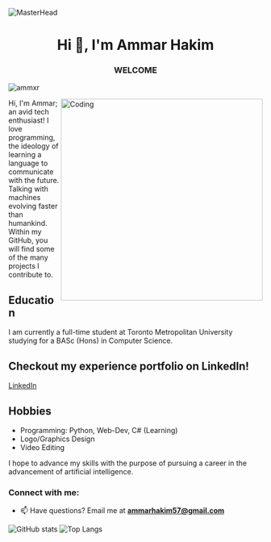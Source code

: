 <!-- Replace the existing MasterHead image link with the updated one -->
![MasterHead](https://i.ibb.co/D10P9xk/github-Banner.png)

<h1 align="center">Hi 👋, I'm Ammar Hakim</h1>
<h3 align="center">WELCOME</h3>

<p align="left"> <img src="https://komarev.com/ghpvc/?username=ammxr&label=Profile%20views&color=819fc9&style=flat-square" alt="ammxr" /> </p>
<img align="right" alt="Coding" width="400" src="https://i.ibb.co/bsXNwwj/mdPic.jpg">

Hi, I'm Ammar; an avid tech enthusiast! I love programming, the ideology of learning a language to communicate with the future. Talking with machines evolving faster than humankind. Within my GitHub, you will find some of the many projects I contribute to.

## Education
I am currently a full-time student at Toronto Metropolitan University studying for a BASc (Hons) in Computer Science.

## Checkout my experience portfolio on LinkedIn!
[LinkedIn](https://www.linkedin.com/in/ammar-hakim-80493a222/)

## Hobbies
- Programming: Python, Web-Dev, C# (Learning)
- Logo/Graphics Design
- Video Editing

I hope to advance my skills with the purpose of pursuing a career in the advancement of artificial intelligence.

### Connect with me:
- 📫 Have questions? Email me at **ammarhakim57@gmail.com**

<!-- Add commit and GitHub grade cards -->
![GitHub stats](https://github-readme-stats.vercel.app/api?username=ammxr&show_icons=true&hide_border=true&bg_color=0d1117&text_color=ffffff&title_color=58a6ff&icon_color=58a6ff)
![Top Langs](https://github-readme-stats.vercel.app/api/top-langs/?username=ammxr&layout=compact&hide_border=true&bg_color=0d1117&text_color=ffffff&title_color=58a6ff)
